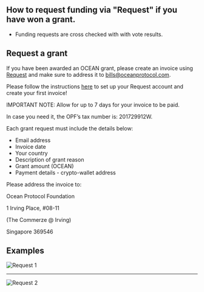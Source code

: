 ## How to request funding via "Request" if you have won a grant.

- Funding requests are cross checked with with vote results.


## Request a grant


If you have been awarded an OCEAN grant, please create an invoice using [Request](https://invoicing.request.network/) and make sure to address it to bills@oceanprotocol.com.

Please follow the instructions [here](https://support.request.network/getting-started-guide) to set up your Request account and create your first invoice! 

IMPORTANT NOTE: Allow for up to 7 days for your invoice to be paid.

In case you need it, the OPF’s tax number is: 201729912W.

Each grant request must include the details below:
* Email address
* Invoice date
* Your country
* Description of grant reason
* Grant amount (OCEAN)
* Payment details - crypto-wallet address

Please address the invoice to:

Ocean Protocol Foundation

1 Irving Place, #08-11

(The Commerze @ Irving)

Singapore 369546

## Examples

![Request 1](https://user-images.githubusercontent.com/73855248/121613083-f9913100-ca18-11eb-9291-b29962d088f3.png)

------------

![Request 2](https://user-images.githubusercontent.com/73855248/121613094-fe55e500-ca18-11eb-9978-a6ad2d1705fd.png)

